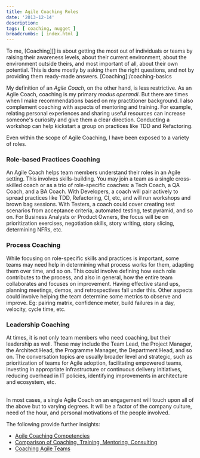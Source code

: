 ```yaml
---
title: Agile Coaching Roles
date: '2013-12-14'
description:
tags: [ coaching, nugget ]
breadcrumbs: [ index.html ]
---
```


To me, [Coaching][] is about getting the most out of individuals or teams by raising their awareness levels, about their current environment, about the environment outside theirs, and most important of all, about their own potential. This is done mostly by asking them the right questions, and not by providing them ready-made answers.
[Coaching]:/coaching-basics

My definition of an *Agile Coach*, on the other hand, is less restrictive. As an Agile Coach, coaching is my primary *modus operandi*. But there are times when I make recommendations based on my practitioner background. I also complement coaching with aspects of mentoring and training. For example, relating personal experiences and sharing useful resources can increase someone's curiosity and give them a clear direction. Conducting a workshop can help kickstart a group on practices like TDD and Refactoring.

Even within the scope of Agile Coaching, I have been exposed to a variety of roles.

### Role-based Practices Coaching
An Agile Coach helps team members understand their roles in an Agile setting. This involves skills-building. You may join a team as a single cross-skilled coach or as a trio of role-specific coaches: a Tech Coach, a QA Coach, and a BA Coach. With Developers, a coach will pair actively to spread practices like TDD, Refactoring, CI, etc, and will run workshops and brown bag sessions. With Testers, a coach could cover creating test scenarios from acceptance criteria, automated testing, test pyramid, and so on. For Business Analysts or Product Owners, the focus will be on prioritization exercises, negotiation skills, story writing, story slicing, determining NFRs, etc.
### Process Coaching
While focusing on role-specific skills and practices is important, some teams may need help in determining what process works for them, adapting them over time, and so on. This could involve defining how each role contributes to the process, and also in general, how the entire team collaborates and focuses on improvement. Having effective stand ups, planning meetings, demos, and retrospectives fall under this. Other aspects could involve helping the team determine some metrics to observe and improve. Eg: pairing matrix, confidence meter, build failures in a day, velocity, cycle time, etc.
### Leadership Coaching
At times, it is not only team members who need coaching, but their leadership as well. These may include the Team Lead, the Project Manager, the Architect Head, the Programme Manager, the Department Head, and so on. The conversation topics are usually broader level and strategic, such as prioritization of teams for Agile adoption, facilitating empowered teams, investing in appropriate infrastructure or continuous delivery initiatives, reducing overhead in IT policies, identifying improvements in architecture and ecosystem, etc.

<br>
In most cases, a single Agile Coach on an engagement will touch upon all of the above but to varying degrees. It will be a factor of the company culture, need of the hour, and personal motivations of the people involved.

The following provide further insights:

* [Agile Coaching Competencies](http://www.agilecoachinginstitute.com/agile-competency-whitepaper/)
* [Comparison of Coaching, Training, Mentoring, Consulting](http://blogs.agilefaqs.com/2013/07/21/how-coaching-is-different-from-training-mentoring-counseling-and-consulting)
* [Coaching Agile Teams](http://www.amazon.com/Coaching-Agile-Teams-ScrumMasters-Addison-Wesley-ebook/dp/B003QP47YG/)